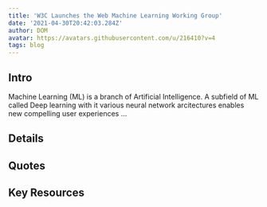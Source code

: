 ```yaml
---
title: 'W3C Launches the Web Machine Learning Working Group'
date: '2021-04-30T20:42:03.284Z'
author: DOM
avatar: https://avatars.githubusercontent.com/u/216410?v=4
tags: blog
---
```


## Intro

Machine Learning (ML) is a branch of Artificial Intelligence. A subfield of ML called Deep learning with it various neural network arcitectures enables new compelling user experiences ... 

## Details

## Quotes

## Key Resources
